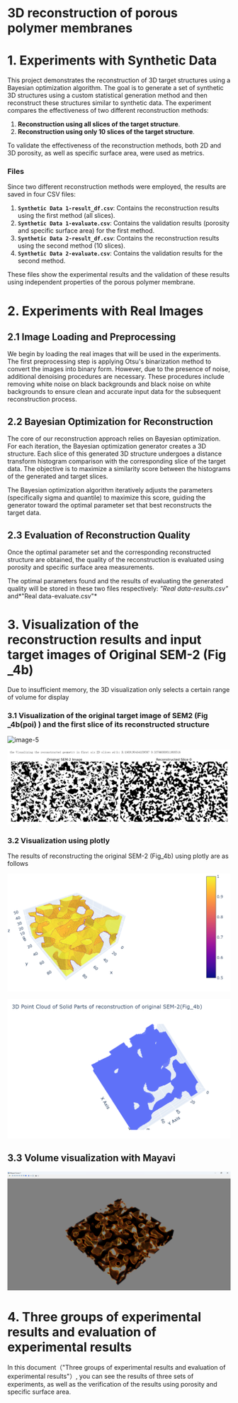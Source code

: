 # 3D reconstruction of porous polymer membranes

# 1. Experiments with Synthetic Data

This project demonstrates the reconstruction of 3D target structures using a Bayesian optimization algorithm. The goal is to generate a set of synthetic 3D structures using a custom statistical generation method and then reconstruct these structures similar to synthetic data. The experiment compares the effectiveness of two different reconstruction methods:

1. **Reconstruction using all slices of the target structure**.
2. **Reconstruction using only 10 slices of the target structure**.

To validate the effectiveness of the reconstruction methods, both 2D and 3D porosity, as well as specific surface area, were used as metrics.

### Files

Since two different reconstruction methods were employed, the results are saved in four CSV files:

1. **`Synthetic Data 1-result_df.csv`**: Contains the reconstruction results using the first method (all slices).
2. **`Synthetic Data 1-evaluate.csv`**: Contains the validation results (porosity and specific surface area) for the first method.
3. **`Synthetic Data 2-result_df.csv`**: Contains the reconstruction results using the second method (10 slices).
4. **`Synthetic Data 2-evaluate.csv`**: Contains the validation results for the second method.

These files show the experimental results and the validation of these results using independent properties of the porous polymer membrane.



# 2. Experiments with Real Images

## 2.1 Image Loading and Preprocessing

We begin by loading the real images that will be used in the experiments. The first preprocessing step is applying Otsu's binarization method to convert the images into binary form. However, due to the presence of noise, additional denoising procedures are necessary. These procedures include removing white noise on black backgrounds and black noise on white backgrounds to ensure clean and accurate input data for the subsequent reconstruction process.

## 2.2 Bayesian Optimization for Reconstruction

The core of our reconstruction approach relies on Bayesian optimization. For each iteration, the Bayesian optimization generator creates a 3D structure. Each slice of this generated 3D structure undergoes a distance transform histogram comparison with the corresponding slice of the target data. The objective is to maximize a similarity score between the histograms of the generated and target slices.

The Bayesian optimization algorithm iteratively adjusts the parameters (specifically sigma and quantile) to maximize this score, guiding the generator toward the optimal parameter set that best reconstructs the target data.

## 2.3 Evaluation of Reconstruction Quality

Once the optimal parameter set and the corresponding reconstructed structure are obtained, the quality of the reconstruction is evaluated using porosity and specific surface area measurements. 

The optimal parameters found and the results of evaluating the generated quality will be stored in these two files respectively: *"Real data-results.csv"* and*"Real data-evaluate.csv"*



# 3. Visualization of the reconstruction results and input target images of Original SEM-2 (Fig _4b)

Due to insufficient memory, the 3D visualization only selects a certain range of volume for display

### 3.1 Visualization of the original target image of SEM2 (Fig _4b(poi) ) and the first slice of its reconstructed structure

![image-5](G:\GithubRepo\3D-reconstruction-of-porous-polymer-membranes\image-5.png)

![image-20240826011506363](image-1.png)

### 3.2 Visualization using plotly

The results of reconstructing the original SEM-2 (Fig_4b) using plotly are as follows

![image-20240826014622165](image-2.png)

![image-20240826015253183](image-3.png)

## 3.3 Volume visualization with Mayavi

![image-20240826015525203](image-4.png)



# 4. Three groups of experimental results and evaluation of experimental results

In this document（"Three groups of experimental results and evaluation of experimental results"）, you can see the results of three sets of experiments, as well as the verification of the results using porosity and specific surface area.
